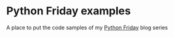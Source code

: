 # Python Friday examples
A place to put the code samples of my [Python Friday](https://improveandrepeat.com/category/pythonfriday/) blog series
